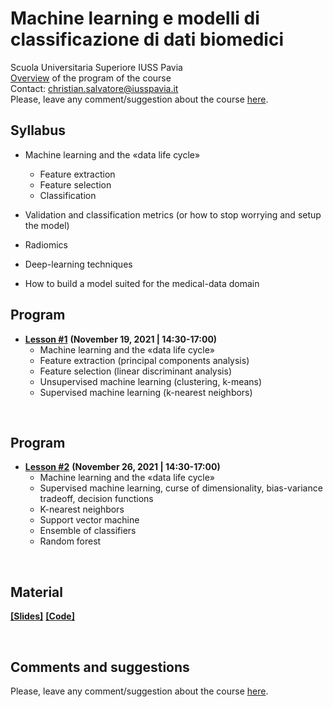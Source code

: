 # Machine learning e modelli di classificazione di dati biomedici
Scuola Universitaria Superiore IUSS Pavia
<br>
[Overview](https://github.com/christiansalvatore/machinelearning-iusspavia/blob/main/lessons/L0__overview.pdf) of the program of the course
<br>
Contact: christian.salvatore@iusspavia.it
<br>
Please, leave any comment/suggestion about the course [here](https://docs.google.com/forms/d/e/1FAIpQLSfxF8qqycKI9O6FOM894NmquqqbDt0BUXrFUmwh7uYPoBexqw/viewform?usp=sf_link).


## Syllabus
* Machine learning and the «data life cycle»
    * Feature extraction
    * Feature selection
    * Classification

* Validation and classification metrics
   (or how to stop worrying and setup the model)

* Radiomics

* Deep-learning techniques

* How to build a model suited for
   the medical-data domain
   

## Program
* [__Lesson #1__](https://github.com/christiansalvatore/machinelearning-iusspavia/blob/main/lessons/L1__machinelearning.pdf) __(November 19, 2021 \| 14:30-17:00)__ <br>
	* Machine learning and the «data life cycle»
	* Feature extraction (principal components analysis)
	* Feature selection (linear discriminant analysis)
	* Unsupervised machine learning (clustering, k-means)
	* Supervised machine learning (k-nearest neighbors)

<br>

## Program
* [__Lesson #2__](https://github.com/christiansalvatore/machinelearning-iusspavia/blob/main/lessons/L1__machinelearning.pdf) __(November 26, 2021 \| 14:30-17:00)__ <br>
	* Machine learning and the «data life cycle»
	* Supervised machine learning, curse of dimensionality, bias-variance tradeoff, decision functions
	* K-nearest neighbors
	* Support vector machine
	* Ensemble of classifiers
	* Random forest

<br>

## Material
[__[Slides]__](https://github.com/christiansalvatore/machinelearning-iusspavia/tree/main/lessons)
[__[Code]__](https://github.com/christiansalvatore/machinelearning-iusspavia/tree/main/cedo)

<br>

## Comments and suggestions
Please, leave any comment/suggestion about the course [here](https://docs.google.com/forms/d/e/1FAIpQLSfxF8qqycKI9O6FOM894NmquqqbDt0BUXrFUmwh7uYPoBexqw/viewform?usp=sf_link).

